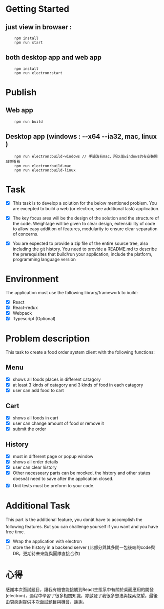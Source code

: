 # Getting Started

## just view in browser :

```
    npm install
    npm run start
```

## both desktop app and web app
```
    npm install
    npm run electron:start
```

# Publish 

## Web app
```
    npm run build
```

## Desktop app (windows : --x64 --ia32, mac, linux )

```
    npm run electron:build-windows // 手邊沒有mac，所以僅windows的有安裝開啟來看看
    npm run electron:build-mac
    npm run electron:build-linux
```

# Task
- [x] This task is to develop a solution for the below mentioned problem. You are excepted to build a web (or electron, see additional task) application.

- [x] The key focus area will be the design of the solution and the structure of the code. Weightage will be given to clear design, extensibility of code to allow easy addition of features, modularity to ensure clear separation of concerns.

- [x] You are expected to provide a zip file of the entire source tree, also including the git history. You need to provide a README.md to describe the prerequisites that build/run your application, include the platform, programming language version

# Environment
The application must use the following library/framework to build:
- [x] React
- [x] React-redux
- [x] Webpack
- [x] Typescript (Optional)

# Problem description
This task to create a food order system client with the following functions:

## Menu
- [x] shows all foods places in different catagory
- [x] at least 3 kinds of catagory and 3 kinds of food in each catagory
- [x] user can add food to cart

## Cart
- [x] shows all foods in cart
- [x] user can change amount of food or remove it
- [x] submit the order

## History
- [x] must in different page or popup window
- [x] shows all order details
- [x] user can clear history
- [x] Other necesseary parts can be mocked, the history and other states doesnât need to save after the application closed.
- [x] Unit tests must be preform to your code.

# Additional Task
This part is the additional feature, you donât have to accomplish the following features. But you can challenge yourself if you want and you have free time.

- [x] Wrap the application with electron
- [ ] store the history in a backend server (此部分與其多開一包後端的code與DB，更期待未來能與團隊直接合作)

# 心得
感謝本次面試題目，讓我有機會能接觸到React生態系中有關於桌面應用的開發(electron)，過程中學習了很多相關知識，亦啟發了我很多想法與探索慾望，最後由衷感謝提供本次面試題目與機會，謝謝。